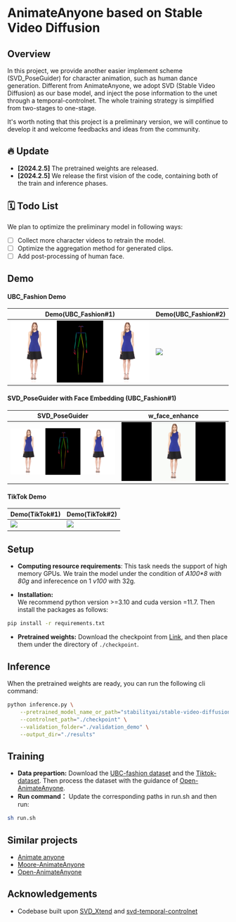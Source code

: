 # AnimateAnyone based on Stable Video Diffusion

## Overview
In this project, we provide another easier implement scheme (SVD_PoseGuider) for character animation, such as human dance generation. Different from AnimateAnyone, we adopt SVD (Stable Video Diffusion) as our base model, and inject the pose information to the unet through a temporal-controlnet. The whole training strategy is simplified from two-stages to one-stage.

It's worth noting that this project is a preliminary version, we will continue to develop it and welcome feedbacks and ideas from the community. 

## 🔥 Update
- **[2024.2.5]** The pretrained weights are released.
- **[2024.2.5]** We release the first vision of the code, containing both of the train and inference phases.

## 🗓️ Todo List
We plan to optimize the preliminary model in following ways:
- [ ] Collect more character videos to retrain the model.
- [ ] Optimize the aggregation method for generated clips.
- [ ] Add post-processing of human face.

## Demo
#### UBC_Fashion Demo
| Demo(UBC_Fashion#1)  | Demo(UBC_Fashion#2) |
| ------------- | ------------- |
| ![](assets/ubc1.gif)  | ![](assets/ubc2.gif) |

#### SVD_PoseGuider with Face Embedding (UBC_Fashion#1)
| SVD_PoseGuider  | w_face_enhance  |
| ------------- | ----- |
| ![](assets/ubc1.gif)| ![](assets/ubc1_face_enhance.gif)|

#### TikTok Demo
| Demo(TikTok#1)  | Demo(TikTok#2)|
| ------------- | ------------- |
| ![](assets/tiktok1.gif)|![](assets/tiktok2.gif)|

## Setup
- **Computing resource requirements**: This task needs the support of high memory GPUs. We train the model under the condition of  *A100\*8 with 80g* and inferecence on 1 *v100* with 32g.

- **Installation:**  
We recommend python version >=3.10 and cuda version =11.7. Then install the packages as follows:
```bash
pip install -r requirements.txt
```
- **Pretrained weights:** Download the checkpoint from [Link](https://huggingface.co/dddq/SVD_PoseGuider_v1), and then place them under the directory of `./checkpoint`.

## Inference
 When the pretrained weights are ready, you can run the following cli command:
```bash
python inference.py \
    --pretrained_model_name_or_path="stabilityai/stable-video-diffusion-img2vid-xt" \
    --controlnet_path="./checkpoint" \
    --validation_folder="./validation_demo" \
    --output_dir="./results" 
```
 
## Training
- **Data prepartion:**
Download the [UBC-fashion dataset](https://vision.cs.ubc.ca/datasets/fashion/) and the [Tiktok-dataset](https://www.yasamin.page/hdnet_tiktok#h.jr9ifesshn7v). Then process the dataset with the guidance of [Open-AnimateAnyone](https://github.com/guoqincode/Open-AnimateAnyone?tab=readme-ov-file).  
- **Run command：**
Update the corresponding paths in run.sh and then run:
```bash
sh run.sh
```



<!-- ## Notes
- **Focus on Central Object:** The system tends to extract motion features primarily from a central object and, occasionally, from the background. It's best to avoid overly complex motion or obscure objects.
- **Simplicity in Motion:** Stick to motions that svd can handle well without the controlnet. This ensures it will be able to apply the motion. -->

<!-- ## Training
My example training config is configured like this:
```
accelerate launch train_svd.py \
 --pretrained_model_name_or_path="stabilityai/stable-video-diffusion-img2vid" \
 --output_dir="model_out" \
 --csv_path="path-to-your-csv" \
 --video_folder="path-to-your-videos" \
 --depth_folder="path-to-your-depth" \
 --motion_folder="path-to-your-motion" \
 --validation_image_folder="./validation_demo/rgb" \
 --validation_control_folder="./validation_demo/depth" \
 --width=512 \
 --height=512 \
 --learning_rate=2e-5 \
 --per_gpu_batch_size=8 \
 --num_train_epochs=5 \
 --mixed_precision="fp16" \
 --gradient_accumulation_steps=2 \
 --checkpointing_steps=2000 \
 --validation_steps=400 \
 --gradient_checkpointing
``` -->
## Similar projects
- [Animate anyone](https://github.com/HumanAIGC/AnimateAnyone)
- [Moore-AnimateAnyone](https://github.com/MooreThreads/Moore-AnimateAnyone/tree/master)
- [Open-AnimateAnyone](https://github.com/guoqincode/Open-AnimateAnyone?tab=readme-ov-file)


## Acknowledgements
- Codebase built upon [SVD_Xtend](https://github.com/pixeli99/SVD_Xtend) and [svd-temporal-controlnet](https://github.com/CiaraStrawberry/svd-temporal-controlnet)
